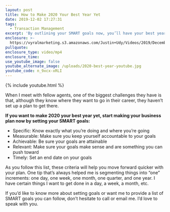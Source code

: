 ```yaml
---
layout: post
title: How to Make 2020 Your Best Year Yet
date: 2019-12-02 17:27:31
tags:
  - Transaction Management
excerpt: 'By outlining your SMART goals now, you’ll have your best year yet in 2020.'
enclosure: >-
  https://vyralmarketing.s3.amazonaws.com/Justin+Udy/Videos/2019/December/How+to+Make+2020+Your+Best+Year+Yet.mp4
pullquote:
enclosure_type: video/mp4
enclosure_time:
use_youtube_image: false
youtube_alternate_image: /uploads/2020-best-year-youtube.jpg
youtube_code: n_9xcx-xRLI
---
```


{% include youtube.html %}

When I meet with fellow agents, one of the biggest challenges they have is that, although they know where they want to go in their career, they haven’t set up a plan to get there.&nbsp;

**If you want to make 2020 your best year yet, start making your business plan now by setting your SMART goals:**

* Specific: Know exactly what you’re doing and where you’re going
* Measurable: Make sure you keep yourself accountable to your goals
* Achievable: Be sure your goals are attainable&nbsp;
* Relevant: Make sure your goals make sense and are something you can push toward
* Timely: Set an end date on your goals&nbsp;

As you follow this list, these criteria will help you move forward quicker with your plan. One tip that’s always helped me is segmenting things into “one” increments: one day, one week, one month, one quarter, and one year. I have certain things I want to get done in a day, a week, a month, etc.&nbsp;

If you’d like to know more about setting goals or want me to provide a list of SMART goals you can follow, don’t hesitate to call or email me. I’d love to speak with you.